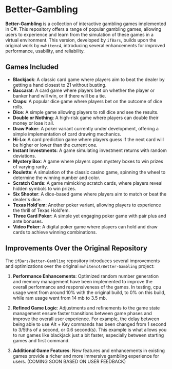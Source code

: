 # Better-Gambling

**Better-Gambling** is a collection of interactive gambling games implemented in C#. This repository offers a range of popular gambling games, allowing users to experience and learn from the simulation of these games in a virtual environment. This version, developed by `ifBars`, builds upon the original work by `mwhitenc4`, introducing several enhancements for improved performance, usability, and reliability.

## Games Included

- **Blackjack**: A classic card game where players aim to beat the dealer by getting a hand closest to 21 without busting.
- **Baccarat**: A card game where players bet on whether the player or banker hand will win, or if there will be a tie.
- **Craps**: A popular dice game where players bet on the outcome of dice rolls.
- **Dice**: A simple game allowing players to roll dice and see the results.
- **Double or Nothing**: A high-risk game where players can double their money or lose it all.
- **Draw Poker**: A poker variant currently under development, offering a simple implementation of card drawing mechanics.
- **Hi-Lo**: A card prediction game where players guess if the next card will be higher or lower than the current one.
- **Instant Investments**: A game simulating investment returns with random deviations.
- **Mystery Box**: A game where players open mystery boxes to win prizes of varying rarity.
- **Roulette**: A simulation of the classic casino game, spinning the wheel to determine the winning number and color.
- **Scratch Cards**: A game mimicking scratch cards, where players reveal hidden symbols to win prizes.
- **Six Shooter**: A dice-based game where players aim to match or beat the dealer's dice.
- **Texas Hold'em**: Another poker variant, allowing players to experience the thrill of Texas Hold'em.
- **Three Card Poker**: A simple yet engaging poker game with pair plus and ante bonuses.
- **Video Poker**: A digital poker game where players can hold and draw cards to achieve winning combinations.

## Improvements Over the Original Repository

The `ifBars/Better-Gambling` repository introduces several improvements and optimizations over the original `mwhitenc4/Better-Gambling` project:

1. **Performance Enhancements**: Optimized random number generation and memory management have been implemented to improve the overall performance and responsiveness of the games. In testing, cpu usage went from around 10% with the original build, to 0% on this build, while ram usage went from 14 mb to 3.5 mb.

2. **Refined Game Logic**: Adjustments and refinements to the game state management ensure faster transitions between game phases and improve the overall user experience. For example, the delay between being able to use Alt + Key commands has been changed from 1 second to 3/5ths of a second, or 0.6 second(s). This example is what allows you to run games like blackjack just a bit faster, especially between starting games and first command.

3. **Additional Game Features**: New features and enhancements in existing games provide a richer and more immersive gambling experience for users. (COMING SOON BASED ON USER FEEDBACK)
